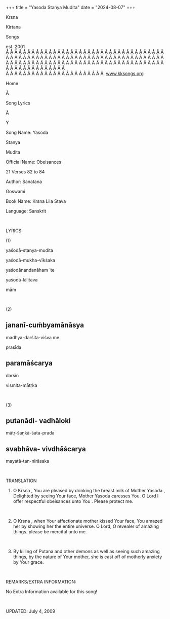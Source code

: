 +++ 
title = "Yasoda Stanya Mudita"
date = "2024-08-07"
+++

Krsna
 
Kirtana
 
Songs

est. 2001
Â Â Â Â Â Â Â Â Â Â Â Â Â Â Â Â Â Â Â Â Â Â Â Â Â Â Â Â Â Â Â Â Â Â Â Â Â Â Â Â Â Â Â Â Â Â Â Â Â Â Â Â Â Â Â Â Â Â Â Â Â Â Â Â Â Â Â Â Â Â Â Â Â Â Â Â Â Â Â Â Â Â Â Â Â Â Â Â Â Â Â Â Â Â Â Â Â Â Â Â Â Â Â Â Â Â Â Â Â Â Â Â Â Â Â Â Â Â Â Â Â Â Â Â Â  
Â Â Â Â Â Â Â Â Â Â Â Â Â Â Â Â Â Â Â Â Â Â Â  
www.kksongs.org








Home


Ã 
 
Song Lyrics
 
Ã 
 
Y


Song Name: 
Yasoda
 
Stanya
 
Mudita


Official Name: 
Obeisances

21 Verses 82 to 84


Author: 
Sanatana
 
Goswami


Book Name: 
Krsna
 Lila 
Stava


Language: 
Sanskrit


 


LYRICS:


(1)


yaśodā-stanya-mudita


yaśodā-mukha-vīkśaka


yaśodānandanāham
́ 
te


yaśodā-lālitāva
 
mām


 


(2)


jananī-cuḿbyamānāsya
--


madhya-darśita-viśva
 me


prasīda
 
paramāścarya
-


darśin
 
vismita-mātṛka


 


(3)


putanādi-
vadhāloki
-


mātṛ-śaṇkā-śata-prada


svabhāva-
vivdhāścarya
-


mayatā-tan-nirāsaka


 


TRANSLATION


1) O 
Krsna
,
You are pleased by drinking the breast milk of Mother 
Yasoda
,
 Delighted by seeing
Your face, Mother 
Yasoda
 caresses You. O Lord I offer
respectful 
obeisances
 unto 
You
.
Please protect me.


 


2) O 
Krsna
,
when 
Your
 affectionate mother kissed Your face, You
amazed her by showing her the entire universe. O Lord, O revealer of amazing
things. 
please
 be merciful unto me.


 


3) By killing of 
Putana
 and other demons as well as seeing such amazing
things, by the nature of 
Your
 mother, she is cast off
of motherly anxiety by Your grace. 


 


REMARKS/EXTRA INFORMATION:


No
Extra Information available for this song!


 


UPDATED:
 July 4, 2009